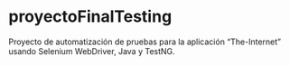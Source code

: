 # proyectoFinalTesting
Proyecto de automatización de pruebas para la aplicación “The-Internet” usando Selenium WebDriver, Java y TestNG.
